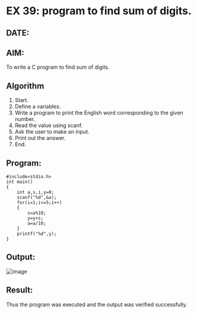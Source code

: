 

# EX 39: program to find sum of digits.
## DATE: 
## AIM:
To write a C program to find sum of digits.

## Algorithm
1. Start.
2. Define a variables.
3. Write a program to print the English word corresponding to the given number.
4. Read the value using scanf.
5. Ask the user to make an input.
6. Print out the answer.
7. End.  

## Program:
```
#include<stdio.h>
int main()
{
    int a,s,i,y=0;
    scanf("%d",&a);
    for(i=1;i<=5;i++)
    {
        s=a%10;
        y=y+s;
        a=a/10;
    }
    printf("%d",y);
}
```
## Output:

![image](https://github.com/user-attachments/assets/e61587a1-a6b9-45e8-873e-8cc198ab63b8)



## Result:
Thus the program was executed and the output was verified successfully.
